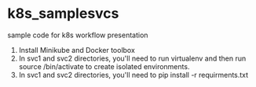 # k8s_samplesvcs
sample code for k8s workflow presentation

1. Install Minikube and Docker toolbox
2. In svc1 and svc2 directories, you'll need to run virtualenv <name of virtual env dir> and then run source <name of virtual env dir>/bin/activate to create isolated environments.
3. In svc1 and svc2 directories, you'll need to pip install -r requirments.txt

